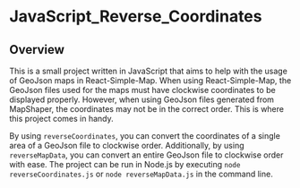 # JavaScript_Reverse_Coordinates

## Overview
This is a small project written in JavaScript that aims to help with the usage of GeoJson maps in React-Simple-Map. When using React-Simple-Map, the GeoJson files used for the maps must have clockwise coordinates to be displayed properly. However, when using GeoJson files generated from MapShaper, the coordinates may not be in the correct order. This is where this project comes in handy.

By using `reverseCoordinates`, you can convert the coordinates of a single area of a GeoJson file to clockwise order. Additionally, by using `reverseMapData`, you can convert an entire GeoJson file to clockwise order with ease. The project can be run in Node.js by executing `node reverseCoordinates.js` or `node reverseMapData.js` in the command line.
